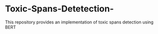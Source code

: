 # Toxic-Spans-Detetection-
This repository provides an implementation of toxic spans detection using BERT
